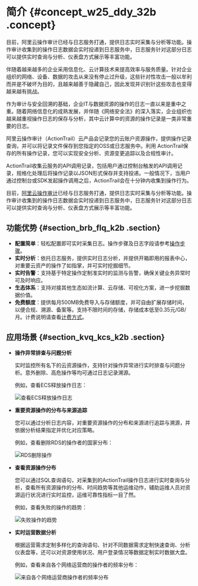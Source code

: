 # 简介 {#concept_w25_ddy_32b .concept}

目前，阿里云操作审计已经与日志服务打通，提供日志实时采集与分析等功能。操作审计收集到的操作日志数据会实时投递到日志服务中，日志服务针对这部分日志可以提供实时查询与分析、仪表盘方式展示等丰富功能。

伴随着越来越多的企业采用信息化、云计算技术来提高效率与服务质量。针对企业组织的网络、设备、数据的攻击从来没有停止过升级，这些针对性攻击一般以牟利而并是不破坏为目的，且越来越善于隐藏自己，因此发现并识别针这些攻击也变得越来越有挑战。

作为审计与安全回溯的基础，企业IT与数据资源的操作的日志一直以来是重中之重。随着网络信息化的成熟发展，并伴随《网络安全法》的深入落实，企业组织也越来越重视操作日志的保存与分析，其中云计算中的资源的操作记录是一类非常重要的日志。

阿里云操作审计（ActionTrail）云产品会记录您的云账户资源操作，提供操作记录查询，并可以将记录文件保存到您指定的OSS或日志服务中。利用 ActionTrail保存的所有操作记录，您可以实现安全分析、资源变更追踪以及合规性审计。

ActionTrail收集云服务的API调用记录，包括用户通过控制台触发的API调用记录，规格化处理后将操作记录以JSON形式保存并支持投递。一般情况下，当用户通过控制台或SDK发起操作调用之后，ActionTrail会在十分钟内收集到操作行为。

目前，[阿里云操作审计](https://www.aliyun.com/product/actiontrail/)已经与日志服务打通，提供日志实时采集与分析等功能。操作审计收集到的操作日志数据会实时投递到日志服务中，日志服务针对这部分日志可以提供实时查询与分析、仪表盘方式展示等丰富功能。

## 功能优势 {#section_brb_flq_k2b .section}

-   **配置简单**：轻松配置即可实时采集日志。操作步骤及日志字段请参考[操作步骤](cn.zh-CN/用户指南/云产品采集/ActionTrail访问日志/操作步骤.md)。
-   **实时分析**：依托日志服务，提供实时日志分析，并提供开箱即用的报表中心，对重要云资产的操作了如指掌，并可实时挖掘细节。
-   **实时告警**：支持基于特定操作定制准实时的监测与告警，确保关键业务异常时可及时响应。
-   **生态体系**：支持对接其他生态如流计算、云存储、可视化方案，进一步挖掘数据价值。
-   **免费额度**：提供每月500MB免费导入与存储额度，并可自由扩展存储时间，以便合规、溯源、备案等。支持不限时间的存储，存储成本低至0.35元/GB/月。计费说明请查看[计费方式](../../../../cn.zh-CN/产品定价/计费方式.md)。

## 应用场景 {#section_kvq_kcs_k2b .section}

-   **操作异常排查与问题分析**

    实时监控所有名下的云资源操作，支持针对操作异常进行实时排查与问题分析。意外删除、高危操作等均可通过日志记录溯源。

    例如，查看ECS释放操作日志：

    ![](images/6966_zh-CN.png "查看ECS释放操作日志")

-   **重要资源操作的分布与来源追踪**

    您可以通过分析日志内容，对重要资源操作的分布和来源进行追踪与溯源，并依据分析结果指定并优化对应策略。

    例如，查看删除RDS的操作者的国家分布：

    ![](images/6967_zh-CN.png "RDS删除操作")

-   **查看资源操作分布**

    您可以通过SQL查询语句，对采集到的ActionTrail操作日志进行实时查询与分析，查看所有资源操作的分布、时间趋势等其他运维动作，辅助运维人员对资源运行状况进行实时监控，运维可靠性指标一目了然。

    例如，查看失败的操作的趋势：

    ![](images/6968_zh-CN.png "失败操作的趋势")

-   **实时运营数据分析**

    根据运营需求定制多样化的查询语句、针对不同数据需求定制快速查询、分析仪表盘等，还可以对资源使用状况、用户登录情况等数据定制实时数据大盘。

    例如，查看来自各个网络运营商的操作者的频率分布：

    ![](images/6969_zh-CN.png "来自各个网络运营商操作者的频率分布")


